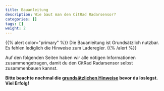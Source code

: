 ```yaml
---
title: Bauanleitung
description: Wie baut man den CitRad Radarsensor?
categories: []
tags: []
weight: 2
---
```


{{% alert color="primary" %}}
Die Bauanleitung ist Grundsätzlich nutzbar. Es fehlen lediglich die Hinweise zum Laderegler. 
{{% /alert %}}

Auf den folgenden Seiten haben wir alle nötigen Informationen zusammengetragen, damit du den CitRad Radarsensor selbst zusammenbauen kannst. 

**Bitte beachte nochmal die [grundsätzlichen Hinweise](/docs/) bevor du loslegst. Viel Erfolg!**



